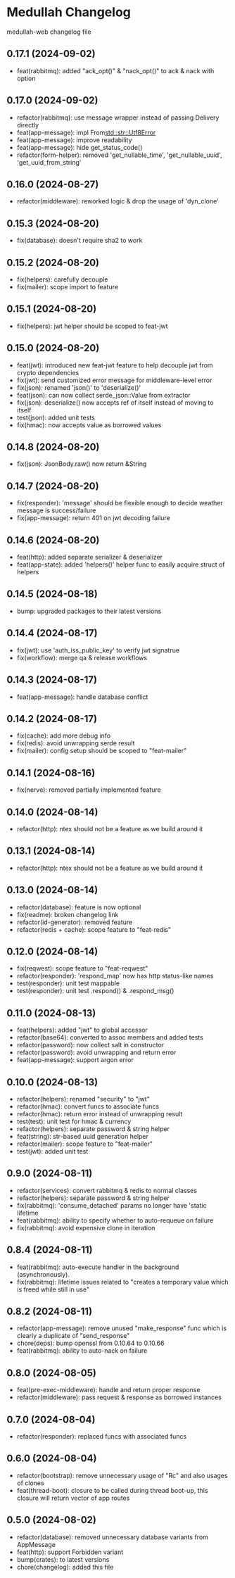 # Medullah Changelog
medullah-web changelog file 

## 0.17.1 (2024-09-02)
* feat(rabbitmq): added "ack_opt()" & "nack_opt()" to ack & nack with option

## 0.17.0 (2024-09-02)
* refactor(rabbitmq): use message wrapper instead of passing Delivery directly
* feat(app-message): impl From<std::str::Utf8Error>
* feat(app-message): improve readability
* feat(app-message): hide get_status_code()
* refactor(form-helper): removed 'get_nullable_time', 'get_nullable_uuid', 'get_uuid_from_string'

## 0.16.0 (2024-08-27)
* refactor(middleware): reworked logic & drop the usage of 'dyn_clone'

## 0.15.3 (2024-08-20)
* fix(database): doesn't require sha2 to work

## 0.15.2 (2024-08-20)
* fix(helpers): carefully decouple 
* fix(mailer): scope import to feature

## 0.15.1 (2024-08-20)
* fix(helpers): jwt helper should be scoped to feat-jwt

## 0.15.0 (2024-08-20)
* feat(jwt): introduced new feat-jwt feature to help decouple jwt from crypto dependencies
* fix(jwt): send customized error message for middleware-level error
* fix(json): renamed 'json()' to 'deserialize()'
* feat(json): can now collect serde_json::Value from extractor
* fix(json): deserialize() now accepts ref of itself instead of moving to itself
* test(json): added unit tests
* fix(hmac): now accepts value as borrowed values

## 0.14.8 (2024-08-20)
* fix(json): JsonBody.raw() now return &String

## 0.14.7 (2024-08-20)
* fix(responder): 'message' should be flexible enough to decide weather message is success/failure
* fix(app-message): return 401 on jwt decoding failure

## 0.14.6 (2024-08-20)
* feat(http): added separate serializer & deserializer
* feat(app-state): added 'helpers()' helper func to easily acquire struct of helpers

## 0.14.5 (2024-08-18)
* bump: upgraded packages to their latest versions

## 0.14.4 (2024-08-17)
* fix(jwt): use 'auth_iss_public_key' to verify jwt signatrue
* fix(workflow): merge qa & release workflows

## 0.14.3 (2024-08-17)
* feat(app-message): handle database conflict

## 0.14.2 (2024-08-17)
* fix(cache): add more debug info
* fix(redis): avoid unwrapping serde result
* fix(mailer): config setup should be scoped to "feat-mailer"

## 0.14.1 (2024-08-16)
* fix(nerve): removed partially implemented feature

## 0.14.0 (2024-08-14)
* refactor(http): ntex should not be a feature as we build around it

## 0.13.1 (2024-08-14)
* refactor(http): ntex should not be a feature as we build around it

## 0.13.0 (2024-08-14)
* refactor(database): feature is now optional
* fix(readme): broken changelog link
* refactor(id-generator): removed feature
* refactor(redis + cache): scope feature to "feat-redis"

## 0.12.0 (2024-08-14)
* fix(reqwest): scope feature to "feat-reqwest"
* refactor(responder): 'respond_map' now has http status-like names
* test(responder): unit test mappable
* test(responder): unit test .respond() & .respond_msg()

## 0.11.0 (2024-08-13)
* feat(helpers): added "jwt" to global accessor
* refactor(base64): converted to assoc members and added tests
* refactor(password): now collect salt in constructor
* refactor(password): avoid unwrapping and return error
* feat(app-message): support argon error

## 0.10.0 (2024-08-13)
* refactor(helpers): renamed "security" to "jwt"
* refactor(hmac): convert funcs to associate funcs
* refactor(hmac): return error instead of unwrapping result
* test(test): unit test for hmac & currency
* refactor(helpers): separate password & string helper
* feat(string): str-based uuid generation helper
* refactor(mailer): scope feature to "feat-mailer"
* test(jwt): added unit test

## 0.9.0 (2024-08-11)
* refactor(services): convert rabbitmq & redis to normal classes
* refactor(helpers): separate password & string helper
* fix(rabbitmq): 'consume_detached' params no longer have 'static lifetime
* feat(rabbitmq): ability to specify whether to auto-requeue on failure
* fix(rabbitmq): avoid expensive clone in iteration

## 0.8.4 (2024-08-11)
* feat(rabbitmq): auto-execute handler in the background (asynchronously).
* fix(rabbitmq): lifetime issues related to "creates a temporary value which is freed while still in use"

## 0.8.2 (2024-08-11)
* refactor(app-message): remove unused "make_response" func which is clearly a duplicate of "send_response"
* chore(deps): bump openssl from 0.10.64 to 0.10.66
* feat(rabbitmq): ability to auto-nack on failure

## 0.8.0 (2024-08-05)
* feat(pre-exec-middleware): handle and return proper response
* refactor(middleware): pass request & response as borrowed instances

## 0.7.0 (2024-08-04)
* refactor(responder): replaced funcs with associated funcs

## 0.6.0 (2024-08-04)
* refactor(bootstrap): remove unnecessary usage of "Rc" and also usages of clones
* feat(thread-boot): closure to be called during thread boot-up, this closure will return vector of app routes

## 0.5.0 (2024-08-02)
* refactor(database): removed unnecessary database variants from AppMessage
* feat(http): support Forbidden variant
* bump(crates): to latest versions
* chore(changelog): added this file

